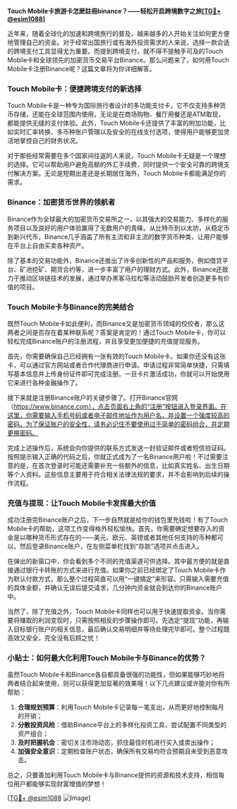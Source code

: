 **Touch Mobile卡旅游卡怎麽註冊binance？——轻松开启跨境数字之旅[[TG💪+ @esim1088](https://t.me/s/esim1088)]**

近年来，随着全球化的加速和跨境旅行的普及，越来越多的人开始关注如何更方便地管理自己的资金。对于经常出国旅行或有海外投资需求的人来说，选择一款合适的跨境支付工具显得尤为重要。而提到跨境支付，就不得不提触手可及的Touch Mobile卡和全球领先的加密货币交易平台Binance。那么问题来了，如何用Touch Mobile卡注册Binance呢？这篇文章将为你详细解答。

### Touch Mobile卡：便捷跨境支付的新选择

Touch Mobile卡是一种专为国际旅行者设计的多功能支付卡，它不仅支持多种货币存储，还能在全球范围内使用，无论是在商场购物、餐厅用餐还是ATM取现，都能提供无缝的支付体验。此外，Touch Mobile卡还提供了丰富的附加功能，比如实时汇率转换、多币种账户管理以及安全的在线支付选项，使得用户能够更加灵活地掌控自己的财务状况。

对于那些经常需要在多个国家间往返的人来说，Touch Mobile卡无疑是一个理想的选择。它可以帮助用户避免高额的外汇手续费，同时提供一个安全可靠的跨境支付解决方案。无论是短期出差还是长期居住海外，Touch Mobile卡都能满足你的需求。

### Binance：加密货币世界的领航者

Binance作为全球最大的加密货币交易所之一，以其强大的交易能力、多样化的服务项目以及良好的用户体验赢得了无数用户的青睐。从比特币到以太坊，从稳定币到新兴代币，Binance几乎涵盖了所有主流和非主流的数字货币种类，让用户能够在平台上自由买卖各种资产。

除了基本的交易功能外，Binance还推出了许多创新性的产品和服务，例如借贷平台、矿池挖矿、期货合约等，进一步丰富了用户的理财方式。此外，Binance还致力于推动区块链技术的发展，通过举办黑客马拉松等活动鼓励开发者创造更多有价值的项目。

### Touch Mobile卡与Binance的完美结合

既然Touch Mobile卡如此便利，而Binance又是加密货币领域的佼佼者，那么这两者之间是否存在着某种联系呢？答案是肯定的！通过Touch Mobile卡，你可以轻松完成Binance账户的注册流程，并且享受更加便捷的充值提现服务。

首先，你需要确保自己已经拥有一张有效的Touch Mobile卡。如果你还没有这张卡，可以通过官方网站或者合作代理商进行申请。申请过程非常简单快捷，只需填写基本信息并上传身份证件即可完成注册。一旦卡片激活成功，你就可以开始使用它来进行各种金融操作了。

接下来就是注册Binance账户的关键步骤了。打开Binance官网（https://www.binance.com），点击页面右上角的“注册”按钮进入登录界面。在这里，你需要输入手机号码或者电子邮件地址作为用户名，并设置一个强度较高的密码。为了保证账户的安全性，请务必记住不要使用过于简单的密码组合，并定期更换密码。

完成上述操作后，系统会向你提供的联系方式发送一封验证邮件或者短信验证码。按照提示输入正确的代码之后，你就正式成为了一名Binance用户啦！不过需要注意的是，在首次登录时可能还需要补充一些额外的信息，比如真实姓名、出生日期等个人资料。这些信息主要用于符合相关法律法规的要求，并不会影响到后续的操作流程。

### 充值与提现：让Touch Mobile卡发挥最大价值

成功注册完Binance账户之后，下一步自然就是给你的钱包里充钱啦！有了Touch Mobile卡的帮助，这项工作变得格外轻松愉快。首先，你需要确定想要存入的资金是以哪种货币形式存在的——美元、欧元、英镑或者其他任何支持的币种都可以。然后登录Binance账户，在左侧菜单栏找到“存款”选项并点击进入。

在弹出的新窗口中，你会看到多个不同的充值渠道可供选择。其中最方便的就是直接通过银行卡转账的方式来进行充值。如果你之前已经绑定了Touch Mobile卡作为默认付款方式，那么整个过程简直可以用“一键搞定”来形容。只需输入需要充值的具体金额，并确认无误后提交请求，几分钟内资金就会到达你的Binance账户中。

当然了，除了充值之外，Touch Mobile卡同样也可以用于快速提取资金。当你需要将赚取的利润变现时，只需按照相反的步骤操作即可。先选定“提现”功能，再输入目标银行账户的相关信息，最后确认交易明细并等待处理完毕即可。整个过程既高效又安全，完全没有后顾之忧！

### 小贴士：如何最大化利用Touch Mobile卡与Binance的优势？

虽然Touch Mobile卡和Binance各自都具备很强的功能性，但如果能够巧妙地将两者结合起来使用，则可以获得更加显著的效果哦！以下几点建议或许能对你有所帮助：

1. **合理规划预算**：利用Touch Mobile卡记录每一笔支出，从而更好地控制每月的开销；
2. **分散投资风险**：借助Binance平台上的多样化投资工具，尝试配置不同类型的资产组合；
3. **及时把握机会**：密切关注市场动态，抓住最佳时机进行买入或卖出操作；
4. **加强安全意识**：定期检查账户状态，确保所有交易均符合预期且未受到恶意攻击。

总之，只要善加利用Touch Mobile卡与Binance提供的资源和技术支持，相信每位用户都能够实现财富增值的梦想！

[[TG💪+ @esim1088](https://t.me/s/esim1088) ![Image](https://i.postimg.cc/4NQfJmqS/Snipaste-2025-05-13-00-14-12.png)]